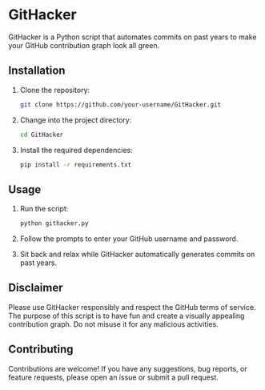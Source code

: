 # GitHacker

GitHacker is a Python script that automates commits on past years to make your GitHub contribution graph look all green.

## Installation

1. Clone the repository:
    ```bash
    git clone https://github.com/your-username/GitHacker.git
    ```

2. Change into the project directory:
    ```bash
    cd GitHacker
    ```

3. Install the required dependencies:
    ```bash
    pip install -r requirements.txt
    ```

## Usage

1. Run the script:
    ```bash
    python githacker.py
    ```

2. Follow the prompts to enter your GitHub username and password.

3. Sit back and relax while GitHacker automatically generates commits on past years.

## Disclaimer

Please use GitHacker responsibly and respect the GitHub terms of service. The purpose of this script is to have fun and create a visually appealing contribution graph. Do not misuse it for any malicious activities.

## Contributing

Contributions are welcome! If you have any suggestions, bug reports, or feature requests, please open an issue or submit a pull request.
